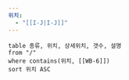 ```yaml
---
위치:
  - "[[I-J|I-J]]"
---
```


```dataview
table 종류, 위치, 상세위치, 갯수, 설명
from "/"
where contains(위치, [[WB-6]])
sort 위치 ASC
```
